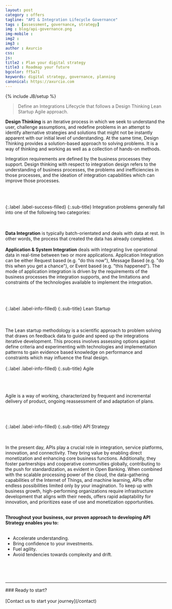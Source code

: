 ```yaml
---
layout: post
category : offers
tagline: "API & Integration Lifecycle Governance"
tags : [assessment, governance, strategy]
img : blog/api-governance.png
img-mobile : 
img2 : 
img3 : 
author : Axurcio
css: 
js: 
title2 : Plan your digital strategy
title3 : Roadmap your future
bgcolor: ff5a71
keywords: digital strategy, governance, planning
canonical: https://axurcio.com
---
```

{% include JB/setup %}

> Define an Integrations Lifecycle that follows a Design Thinking Lean Startup Agile approach.   
<!--more-->
   

**Design Thinking** is an iterative process in which we seek to understand the user, challenge assumptions, and redefine problems in an attempt to identify alternative strategies and solutions that might not be instantly apparent with our initial level of understanding. At the same time, Design Thinking provides a solution-based approach to solving problems. It is a way of thinking and working as well as a collection of hands-on methods.

Integration requirements are defined by the business processes they support. Design thinking with respect to integration design refers to the understanding of business processes, the problems and inefficiencies in those processes, and the ideation of integration capabilities which can improve those processes.  
<br />     
<br />     

{:.label .label-success-filled}
{:.sub-title}
Integration problems generally fall into one of the following two categories:
<br />     
<br />     

**Data Integration** is typically batch-orientated and deals with data at rest. In other words, the process that created the data has already completed.    
<br /> 
**Application & System Integration** deals with integrating live operational data in real-time between two or more applications. Application Integration can be either Request based (e.g. "do this now"), Message Based (e.g. "do this when you get a chance"), or Event based (e.g. "this happened"). The mode of application integration is driven by the requirements of the business processes the integration supports, and the limitations and constraints of the technologies available to implement the integration.    
<br />     
<br />    

{:.label .label-info-filled}
{:.sub-title}
Lean Startup
<br />     
<br />    
The Lean startup methodology is a scientific approach to problem solving that draws on feedback data to guide and speed up the integrations iterative development. This process involves assessing options against define criteria and experimenting with technologies and implementation patterns to gain evidence based knowledge on performance and constraints which may influence the final design.
<br />     
{:.label .label-info-filled}
{:.sub-title}
Agile  
<br />   
<br />     
Agile is a way of working, characterized by frequent and incremental delivery of product, ongoing reassessment of and adaptation of plans.  

<br />     
<br />    

{:.label .label-info-filled}
{:.sub-title}
API Strategy

<br />   
<br />     
In the present day, APIs play a crucial role in integration, service platforms, innovation, and connectivity. They bring value by enabling direct monetization and enhancing core business functions. Additionally, they foster partnerships and cooperative communities globally, contributing to the push for standardization, as evident in Open Banking. When combined with the scalable processing power of the cloud, the data-gathering capabilities of the Internet of Things, and machine learning, APIs offer endless possibilities limited only by your imagination. To keep up with business growth, high-performing organizations require infrastructure development that aligns with their needs, offers rapid adaptability for innovation, and prioritizes ease of use and monetization opportunities.    
<br />     
<br />     

**Throughout your business, our proven approach to developing API Strategy enables you to:**    
<br />     

* Accelerate understanding.   
* Bring confidence to your investments.   
* Fuel agility.    
* Avoid tendencies towards complexity and drift.    
<br />     
<br />     
<br />     
<hr />
### Ready to start?  

<br />     
<br />     
[Contact us to start your journey](/contact)